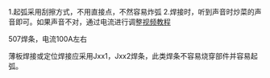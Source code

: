 

1.起弧采用刮擦方式，不用直接点，不然容易炸弧
2.焊接时，听到声音时炒菜的声音即可。如果声音不对，通过电流进行调整[视频教程](https://haokan.baidu.com/haokan/wiseauthor?app_id=1613220707884005)

507焊条，电流100A左右

薄板焊接或定位焊接应采用Jxx1，Jxx2焊条，此类焊条不容易烧穿部件并容易起弧。

